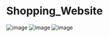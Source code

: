 # Shopping_Website
![image](https://github.com/sufiyapraveen88/Shopping_Website/assets/140093697/d424837d-94f9-48be-95e5-afce8310232e)
![image](https://github.com/sufiyapraveen88/Shopping_Website/assets/140093697/a211bd74-b885-4d30-9360-f7833b6ef332)
![image](https://github.com/sufiyapraveen88/Shopping_Website/assets/140093697/aa6b9f08-6182-45a4-a8a4-070a87bca3a5)
